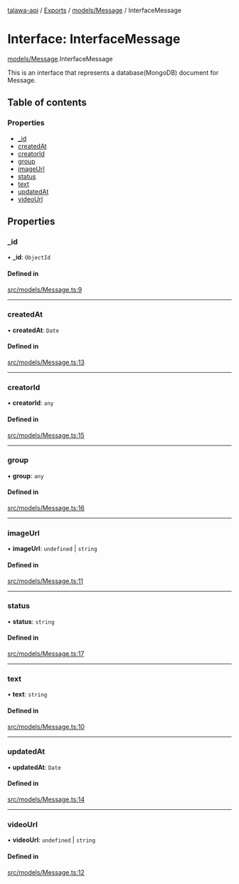 [talawa-api](../README.md) / [Exports](../modules.md) / [models/Message](../modules/models_Message.md) / InterfaceMessage

# Interface: InterfaceMessage

[models/Message](../modules/models_Message.md).InterfaceMessage

This is an interface that represents a database(MongoDB) document for Message.

## Table of contents

### Properties

- [\_id](models_Message.InterfaceMessage.md#_id)
- [createdAt](models_Message.InterfaceMessage.md#createdat)
- [creatorId](models_Message.InterfaceMessage.md#creatorid)
- [group](models_Message.InterfaceMessage.md#group)
- [imageUrl](models_Message.InterfaceMessage.md#imageurl)
- [status](models_Message.InterfaceMessage.md#status)
- [text](models_Message.InterfaceMessage.md#text)
- [updatedAt](models_Message.InterfaceMessage.md#updatedat)
- [videoUrl](models_Message.InterfaceMessage.md#videourl)

## Properties

### \_id

• **\_id**: `ObjectId`

#### Defined in

[src/models/Message.ts:9](https://github.com/PalisadoesFoundation/talawa-api/blob/ad7a1f7/src/models/Message.ts#L9)

___

### createdAt

• **createdAt**: `Date`

#### Defined in

[src/models/Message.ts:13](https://github.com/PalisadoesFoundation/talawa-api/blob/ad7a1f7/src/models/Message.ts#L13)

___

### creatorId

• **creatorId**: `any`

#### Defined in

[src/models/Message.ts:15](https://github.com/PalisadoesFoundation/talawa-api/blob/ad7a1f7/src/models/Message.ts#L15)

___

### group

• **group**: `any`

#### Defined in

[src/models/Message.ts:16](https://github.com/PalisadoesFoundation/talawa-api/blob/ad7a1f7/src/models/Message.ts#L16)

___

### imageUrl

• **imageUrl**: `undefined` \| `string`

#### Defined in

[src/models/Message.ts:11](https://github.com/PalisadoesFoundation/talawa-api/blob/ad7a1f7/src/models/Message.ts#L11)

___

### status

• **status**: `string`

#### Defined in

[src/models/Message.ts:17](https://github.com/PalisadoesFoundation/talawa-api/blob/ad7a1f7/src/models/Message.ts#L17)

___

### text

• **text**: `string`

#### Defined in

[src/models/Message.ts:10](https://github.com/PalisadoesFoundation/talawa-api/blob/ad7a1f7/src/models/Message.ts#L10)

___

### updatedAt

• **updatedAt**: `Date`

#### Defined in

[src/models/Message.ts:14](https://github.com/PalisadoesFoundation/talawa-api/blob/ad7a1f7/src/models/Message.ts#L14)

___

### videoUrl

• **videoUrl**: `undefined` \| `string`

#### Defined in

[src/models/Message.ts:12](https://github.com/PalisadoesFoundation/talawa-api/blob/ad7a1f7/src/models/Message.ts#L12)
